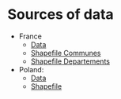 # Sources of data

- France
    - [Data](https://www.data.gouv.fr/fr/datasets/demandes-de-valeurs-foncieres-geolocalisees/)
    - [Shapefile Communes](https://data.europa.eu/data/datasets/5ed76691b967795a2dd264d1?locale=en)
    - [Shapefile Departements](https://www.data.gouv.fr/fr/datasets/carte-des-departements-2-1/)
- Poland:
    - [Data](https://bdl.stat.gov.pl/BDL/start)
    - [Shapefile](https://gis-support.pl/baza-wiedzy-2/dane-do-pobrania/granice-administracyjne/)